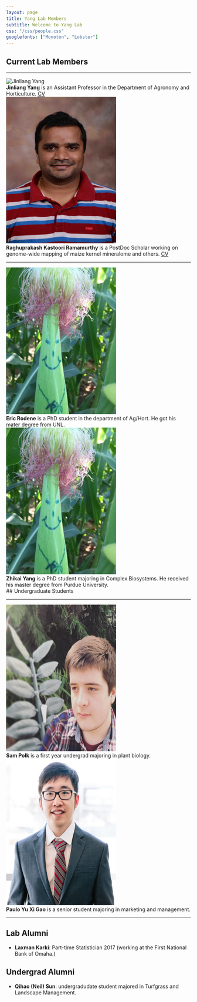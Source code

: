 ```yaml
---
layout: page
title: Yang Lab Members
subtitle: Welcome to Yang Lab
css: "/css/people.css"
googlefonts: ["Monoton", "Lobster"]
---
```



## Current Lab Members

-----

<div class="responsive">
  <div class="img">
    <a target="_blank">
      <img src="/img/photo/Jinliang_Yang.jpg" alt="Jinliang Yang" width="300" height="400" >
    </a>
  </div>
</div>

<div class="responsive">
<b>Jinliang Yang</b> is an Assistant Professor in the Department of Agronomy and Horticulture.
<a href="/img/CVs/CV_Yang_2018.pdf"> CV </a>
</div>

<div class="responsive">
  <div class="img">
    <a target="_blank">
      <img src="/img/photo/Raghuprakash_Kastoori_Ramamurthy.jpg" alt="Laxman Karki" width="300" height="400">
    </a>
  </div>
</div>

<div class="responsive">
<b>Raghuprakash Kastoori Ramamurthy</b> is a PostDoc Scholar working on genome-wide mapping of maize kernel mineralome and others.
<a href="/img/CVs/Raghu_CV.pdf"> CV </a>
</div>

<div class="clearfix"></div>

------------

<div class="responsive">
  <div class="img">
    <a target="_blank">
      <img src="/img/photo/male_corn_3x4.png" alt="Eric Rodene" width="300" height="400">
    </a>
  </div>
</div>

<div class="responsive">
<b>Eric Rodene</b> is a PhD student in the department of Ag/Hort. He got his mater degree from UNL.
</div>



<div class="responsive">
  <div class="img">
    <a target="_blank">
      <img src="/img/photo/male_corn_3x4.png" alt="Zhikai Yang" width="300" height="400">
    </a>
  </div>
</div>

<div class="responsive">
<b>Zhikai Yang</b> is a PhD student majoring in Complex Biosystems. He received his master degree from Purdue University.
</div>

<div class="clearfix"></div>
## Undergraduate Students

-----

<div class="responsive">
  <div class="img">
    <a target="_blank">
      <img src="/img/photo/Sam_Polk.JPG" alt="Sam" width="300" height="400">
    </a>
  </div>
</div>

<div class="responsive">
<b>Sam Polk</b> is a first year undergrad majoring in plant biology.
</div>


<div class="responsive">
  <div class="img">
    <a target="_blank">
      <img src="/img/photo/Paulo_Gao_resized.jpg" alt="Paulo" width="300" height="400">
    </a>
  </div>
</div>

<div class="responsive">
<b>Paulo Yu Xi Gao</b> is a senior student majoring in marketing and management.
</div>

<div class="clearfix"></div>

-------------------------

## Lab Alumni

- **Laxman Karki**: Part-time Statistician 2017 (working at the First National Bank of Omaha.)

## Undergrad Alumni
- **Qihao (Neil) Sun**: undergradudate student majored in Turfgrass and Landscape Management.

